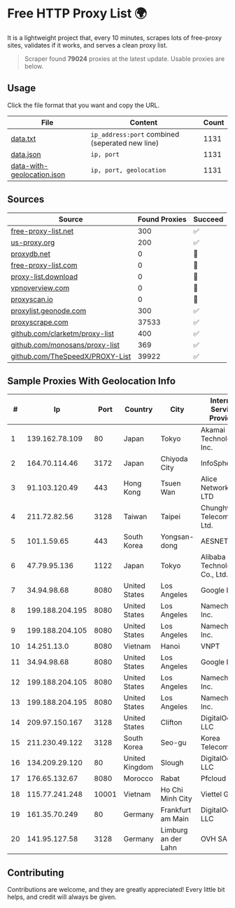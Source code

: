 
# Free HTTP Proxy List 🌍

It is a lightweight project that, every 10 minutes, scrapes lots of free-proxy sites, validates if it works, and serves a clean proxy list.


> Scraper found **79024** proxies at the latest update. Usable proxies are below.

## Usage

Click the file format that you want and copy the URL.


|File|Content|Count|
|----|-------|-----|
|[data.txt](https://raw.githubusercontent.com/themiralay/Proxy-List-World/master/data.txt)|`ip_address:port` combined (seperated new line)|1131|
|[data.json](https://raw.githubusercontent.com/themiralay/Proxy-List-World/master/data.json)|`ip, port`|1131|
|[data-with-geolocation.json](https://raw.githubusercontent.com/themiralay/Proxy-List-World/master/data-with-geolocation.json)|`ip, port, geolocation`|1131|

## Sources

|Source|Found Proxies|Succeed|
|------|-------------|-------|
|[free-proxy-list.net](https://free-proxy-list.net)|300|✅|
|[us-proxy.org](https://www.us-proxy.org)|200|✅|
|[proxydb.net](http://proxydb.net)|0|🚫|
|[free-proxy-list.com](https://free-proxy-list.com/?page=&port=&type%5B%5D=http&type%5B%5D=https&up_time=0&search=Search)|0|🚫|
|[proxy-list.download](https://www.proxy-list.download/HTTP)|0|🚫|
|[vpnoverview.com](https://vpnoverview.com/privacy/anonymous-browsing/free-proxy-servers)|0|🚫|
|[proxyscan.io](https://www.proxyscan.io)|0|🚫|
|[proxylist.geonode.com](https://proxylist.geonode.com/api/proxy-list?limit=300&page=1&sort_by=lastChecked&sort_type=desc&protocols=http,https)|300|✅|
|[proxyscrape.com](https://api.proxyscrape.com/v2/?request=displayproxies&protocol=http&timeout=10000&country=all&ssl=all&anonymity=all)|37533|✅|
|[github.com/clarketm/proxy-list](https://raw.githubusercontent.com/clarketm/proxy-list/master/proxy-list-raw.txt)|400|✅|
|[github.com/monosans/proxy-list](https://raw.githubusercontent.com/monosans/proxy-list/main/proxies/http.txt)|369|✅|
|[github.com/TheSpeedX/PROXY-List](https://raw.githubusercontent.com/TheSpeedX/PROXY-List/master/http.txt)|39922|✅|


## Sample Proxies With Geolocation Info

|#|Ip|Port|Country|City|Internet Service Provider|
|-|--|----|-------|----|-------------------------|
|1|139.162.78.109|80|Japan|Tokyo|Akamai Technologies, Inc.|
|2|164.70.114.46|3172|Japan|Chiyoda City|InfoSphere|
|3|91.103.120.49|443|Hong Kong|Tsuen Wan|Alice Networks LTD|
|4|211.72.82.56|3128|Taiwan|Taipei|Chunghwa Telecom Co., Ltd.|
|5|101.1.59.65|443|South Korea|Yongsan-dong|AESNET|
|6|47.79.95.136|1122|Japan|Tokyo|Alibaba (US) Technology Co., Ltd.|
|7|34.94.98.68|8080|United States|Los Angeles|Google LLC|
|8|199.188.204.195|8080|United States|Los Angeles|Namecheap, Inc.|
|9|199.188.204.105|8080|United States|Los Angeles|Namecheap, Inc.|
|10|14.251.13.0|8080|Vietnam|Hanoi|VNPT|
|11|34.94.98.68|8080|United States|Los Angeles|Google LLC|
|12|199.188.204.105|8080|United States|Los Angeles|Namecheap, Inc.|
|13|199.188.204.195|8080|United States|Los Angeles|Namecheap, Inc.|
|14|209.97.150.167|3128|United States|Clifton|DigitalOcean, LLC|
|15|211.230.49.122|3128|South Korea|Seo-gu|Korea Telecom|
|16|134.209.29.120|80|United Kingdom|Slough|DigitalOcean, LLC|
|17|176.65.132.67|8080|Morocco|Rabat|Pfcloud UG|
|18|115.77.241.248|10001|Vietnam|Ho Chi Minh City|Viettel Group|
|19|161.35.70.249|80|Germany|Frankfurt am Main|DigitalOcean, LLC|
|20|141.95.127.58|3128|Germany|Limburg an der Lahn|OVH SAS|



## Contributing

Contributions are welcome, and they are greatly appreciated! Every
little bit helps, and credit will always be given.

